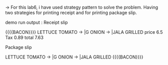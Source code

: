 -> For this lab6, i have used strategy pattern to solve the problem. Having two strategies for printing receipt and for printing package slip.



demo run output :
 Receipt slip  

{{{{BACON}}}}
LETTUCE
TOMATO
-> |G ONION
-> |JALA GRILLED
 price       6.5
Tax         0.89
total         7.63

 Package slip 

LETTUCE
TOMATO
-> |G ONION
-> |JALA GRILLED
{{{{BACON}}}}
